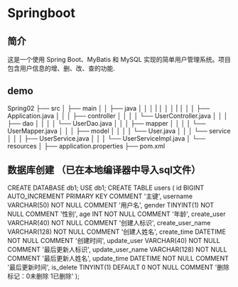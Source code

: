 # Springboot

## 简介

这是一个使用 Spring Boot、MyBatis 和 MySQL 实现的简单用户管理系统。项目包含用户信息的增、删、改、查的功能.

## demo
Spring02
├── src
│ ├── main
│ │ ├── java
│ │ │ |
│ │ │ |
│ │ │ ├── Application.java
│ │ │ ├── controller
│ │ │ │ └── UserController.java
│ │ │ ├── dao
│ │ │ │ └── UserDao.java
│ │ │ ├── mapper
│ │ │ │ └── UserMapper.java
│ │ │ ├── model
│ │ │ │ └── User.java
│ │ │ └── service
│ │ │ ├── UserService.java
│ │ │ └── UserServiceImpl.java
│ └── resources
│ ├── application.properties
├── pom.xml

## 数据库创建 （已在本地编译器中导入sql文件）

CREATE DATABASE db1;
USE db1;
CREATE TABLE users (
    id BIGINT AUTO_INCREMENT PRIMARY KEY COMMENT '主键',
    username VARCHAR(50) NOT NULL COMMENT '用户名',
    gender TINYINT(1) NOT NULL COMMENT '性别',
    age INT NOT NULL COMMENT '年龄',
    create_user VARCHAR(40) NOT NULL COMMENT '创建人标识',
    create_user_name VARCHAR(128) NOT NULL COMMENT '创建人姓名',
    create_time DATETIME NOT NULL COMMENT '创建时间',
    update_user VARCHAR(40) NOT NULL COMMENT '最后更新人标识',
    update_user_name VARCHAR(128) NOT NULL COMMENT '最后更新人姓名',
    update_time DATETIME NOT NULL COMMENT '最后更新时间',
    is_delete TINYINT(1) DEFAULT 0 NOT NULL COMMENT '删除标记：0未删除 1已删除'
);
